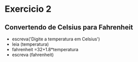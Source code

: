# Exercicio 2

## Convertendo de Celsius para Fahrenheit

- escreva('Digite a temperatura em Celsius')
- leia (temperatura)
- fahrenheit =32+1.8*temperatura
- escreva (fahrenheit)